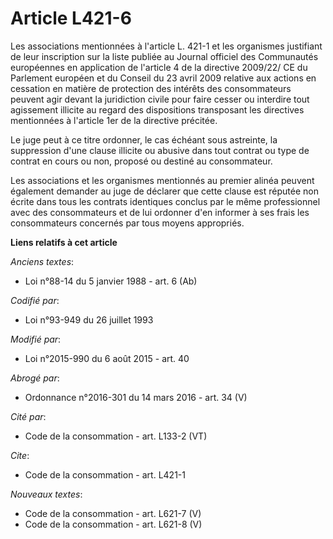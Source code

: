 # Article L421-6

Les associations mentionnées à l'article L. 421-1 et les organismes justifiant de leur inscription sur la liste publiée au
Journal officiel des Communautés européennes en application de l'article 4 de la directive 2009/22/ CE du Parlement européen
et du Conseil du 23 avril 2009 relative aux actions en cessation en matière de protection des intérêts des consommateurs
peuvent agir devant la juridiction civile pour faire cesser ou interdire tout agissement illicite au regard des dispositions
transposant les directives mentionnées à l'article 1er de la directive précitée. 

Le juge peut à ce titre ordonner, le cas échéant sous astreinte, la suppression d'une clause illicite ou abusive dans tout
contrat ou type de contrat en cours ou non, proposé ou destiné au consommateur.

Les associations et les organismes mentionnés au premier alinéa peuvent également demander au juge de déclarer que cette
clause est réputée non écrite dans tous les contrats identiques conclus par le même professionnel avec des consommateurs et
de lui ordonner d'en informer à ses frais les consommateurs concernés par tous moyens appropriés.

**Liens relatifs à cet article**

_Anciens textes_:

  - Loi n°88-14 du 5 janvier 1988 - art. 6 (Ab)

_Codifié par_:

  - Loi n°93-949 du 26 juillet 1993

_Modifié par_:

  - Loi n°2015-990 du 6 août 2015 - art. 40

_Abrogé par_:

  - Ordonnance n°2016-301 du 14 mars 2016 - art. 34 (V)

_Cité par_:

  - Code de la consommation - art. L133-2 (VT)

_Cite_:

  - Code de la consommation - art. L421-1

_Nouveaux textes_:

  - Code de la consommation - art. L621-7 (V)
  - Code de la consommation - art. L621-8 (V)
